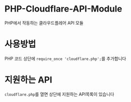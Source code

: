 # PHP-Cloudflare-API-Module
PHP에서 작동하는 클라우드플레어 API 모듈

# 사용방법
PHP 코드 상단에 `require_once 'cloudflare.php';`를 추가합니다

# 지원하는 API
`cloudflare.php`를 열면 상단에 지원하는 API목록이 있습니다

